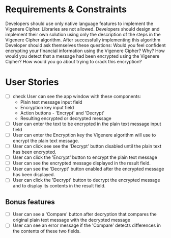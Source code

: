 # Requirements & Constraints
    
Developers should use only native language features to implement the Vigenere Cipher. Libraries are not allowed.
Developers should design and implement their own solution using only the description of the steps in the Vigenere Cipher algorithm.
After successfully implementing this algorithm Developer should ask themselves these questions:
    Would you feel confident encrypting your financial information using the Vigenere Cipher? Why?
    How would you detect that a message had been encrypted using the Vigenere Cipher?
    How would you go about trying to crack this encryption?

# User Stories
- [ ] check User can see the app window with these components:
    - Plain text message input field
    - Encryption key input field
    - Action buttons - 'Encrypt' and 'Decrypt'
    - Resulting encrypted or decrypted message
- [ ] User can enter the text to be encrypted in the plain text message input field
- [ ] User can enter the Encryption key the Vigenere algorithm will use to encrypt the plain text message.
- [ ] User can click see see the 'Decrypt' button disabled until the plain text has been encrypted.
- [ ] User can click the 'Encrypt' button to encrypt the plain text message
- [ ] User can see the encrypted message displayed in the result field.
- [ ] User can see the 'Decrypt' button enabled after the encrypted message has been displayed.
- [ ] User can click the 'Decrypt' button to decrypt the encrypted message and to display its contents in the result field.

## Bonus features
- [ ] User can see a 'Compare' button after decryption that compares the original plain text message with the decrypted message
- [ ] User can see an error message if the 'Compare' detects differences in the contents of these two fields.
